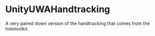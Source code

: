 # UnityUWAHandtracking
A very paired down version of the handtracking that comes from the holotoolkit.
